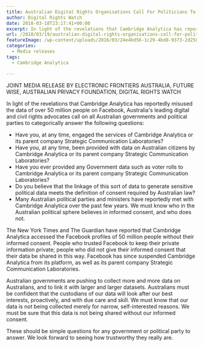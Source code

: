 ```yaml
---
title: Australian Digital Rights Organisations Call For Politicians To Clarify Their Dealings With Cambridge Analytica
author: Digital Rights Watch
date: 2018-03-18T23:17:41+00:00
excerpt: In light of the revelations that Cambridge Analytica has reportedly misused the data of over 50 million people on Facebook, Australia's leading digital and civil rights advocates call on all Australian governments and political parties to categorically answer several questions.
url: /2018/03/19/australian-digital-rights-organisations-call-for-politicians-to-clarify-their-dealings-with-cambridge-analytica/
featureImage: /wp-content/uploads/2016/03/24e4bd56-1c29-4bd8-9373-2d2586160f1f.jpg
categories:
  - Media releases
tags:
  - Cambridge Analytica

---
```

JOINT MEDIA RELEASE BY ELECTRONIC FRONTIERS AUSTRALIA, FUTURE WISE, AUSTRALIAN PRIVACY FOUNDATION, DIGITAL RIGHTS WATCH

In light of the revelations that Cambridge Analytica has reportedly misused the data of over 50 million people on Facebook, Australia's leading digital and civil rights advocates call on all Australian governments and political parties to categorically answer the following questions:

  * Have you, at any time, engaged the services of Cambridge Analytica or its parent company Strategic Communication Laboratories?
  * Have you, at any time, been provided with data on Australian citizens by Cambridge Analytica or its parent company Strategic Communication Laboratories?
  * Have you ever provided any Government data such as voter rolls to Cambridge Analytica or its parent company Strategic Communication Laboratories?
  * Do you believe that the linkage of this sort of data to generate sensitive political data meets the definition of consent required by Australian law?
  * Many Australian political parties and ministers have reportedly met with Cambridge Analytica over the past few years. We must know who in the Australian political sphere believes in informed consent, and who does not.

The New York Times and The Guardian have reported that Cambridge Analytica accessed the Facebook profiles of 50 million people without their informed consent. People who trusted Facebook to keep their private information private; people who did not give their informed consent that their data be shared in this way. Facebook has since suspended Cambridge Analytica from its platform, as well as its parent company Strategic Communication Laboratories.

Australian governments are pushing to collect more and more data on Australians, and to link it with larger and larger datasets. Australians must be confident that the custodians of our data will look after our best interests, proactively, and with due care and skill. We must know that our data is not being collected merely for narrow, self-interested reasons. We must be sure that this data is not being shared without our informed consent.

These should be simple questions for any government or political party to answer. We look forward to seeing how trustworthy they really are.
